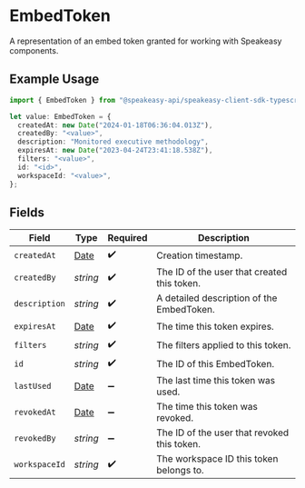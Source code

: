 # EmbedToken

A representation of an embed token granted for working with Speakeasy components.

## Example Usage

```typescript
import { EmbedToken } from "@speakeasy-api/speakeasy-client-sdk-typescript/sdk/models/shared";

let value: EmbedToken = {
  createdAt: new Date("2024-01-18T06:36:04.013Z"),
  createdBy: "<value>",
  description: "Monitored executive methodology",
  expiresAt: new Date("2023-04-24T23:41:18.538Z"),
  filters: "<value>",
  id: "<id>",
  workspaceId: "<value>",
};
```

## Fields

| Field                                                                                         | Type                                                                                          | Required                                                                                      | Description                                                                                   |
| --------------------------------------------------------------------------------------------- | --------------------------------------------------------------------------------------------- | --------------------------------------------------------------------------------------------- | --------------------------------------------------------------------------------------------- |
| `createdAt`                                                                                   | [Date](https://developer.mozilla.org/en-US/docs/Web/JavaScript/Reference/Global_Objects/Date) | :heavy_check_mark:                                                                            | Creation timestamp.                                                                           |
| `createdBy`                                                                                   | *string*                                                                                      | :heavy_check_mark:                                                                            | The ID of the user that created this token.                                                   |
| `description`                                                                                 | *string*                                                                                      | :heavy_check_mark:                                                                            | A detailed description of the EmbedToken.                                                     |
| `expiresAt`                                                                                   | [Date](https://developer.mozilla.org/en-US/docs/Web/JavaScript/Reference/Global_Objects/Date) | :heavy_check_mark:                                                                            | The time this token expires.                                                                  |
| `filters`                                                                                     | *string*                                                                                      | :heavy_check_mark:                                                                            | The filters applied to this token.                                                            |
| `id`                                                                                          | *string*                                                                                      | :heavy_check_mark:                                                                            | The ID of this EmbedToken.                                                                    |
| `lastUsed`                                                                                    | [Date](https://developer.mozilla.org/en-US/docs/Web/JavaScript/Reference/Global_Objects/Date) | :heavy_minus_sign:                                                                            | The last time this token was used.                                                            |
| `revokedAt`                                                                                   | [Date](https://developer.mozilla.org/en-US/docs/Web/JavaScript/Reference/Global_Objects/Date) | :heavy_minus_sign:                                                                            | The time this token was revoked.                                                              |
| `revokedBy`                                                                                   | *string*                                                                                      | :heavy_minus_sign:                                                                            | The ID of the user that revoked this token.                                                   |
| `workspaceId`                                                                                 | *string*                                                                                      | :heavy_check_mark:                                                                            | The workspace ID this token belongs to.                                                       |
